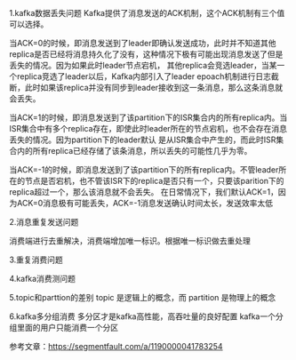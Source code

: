 1.kafka数据丢失问题
 Kafka提供了消息发送的ACK机制，这个ACK机制有三个值可以选择。

 当ACK=0的时候，即消息发送到了leader即确认发送成功，此时并不知道其他replica是否已经将消息持久化了没有，这种情况下极有可能出现消息发送了但是丢失的情况。因为如果此时leader节点宕机，
 其他replica会竞选leader，当某一个replica竞选了leader以后，Kafka内部引入了leader epoach机制进行日志截断，此时如果该replica并没有同步到leader接收到这一条消息，那么这条消息就会丢失。

 当ACK=1的时候，即消息发送到了该partition下的ISR集合内的所有replica内。当ISR集合中有多个replica存在，即使此时leader所在的节点宕机，也不会存在消息丢失的情况。因为partition下的leader默认
 是从ISR集合中产生的，而此时ISR集合内的所有replica已经存储了该条消息，所以丢失的可能性几乎为零。

 当ACK=-1的时候，即消息发送到了该partition下的所有replica内。不管leader所在的节点是否宕机，也不管该ISR下的replica是否只有一个，只要该parition下的replica超过一个，那么该消息就不会丢失。
 在日常情况下，我们默认ACK=1，因为ACK=0消息极有可能丢失，ACK=-1消息发送确认时间太长，发送效率太低

 2.消息重复发送问题

   消费端进行去重解决，消费端增加唯一标识。根据唯一标识做去重处理

 3.重复消费问题


 4.kafka消费测问题

5.topic和parttion的差别
topic 是逻辑上的概念，而 partition 是物理上的概念

6.kafka多分组消费
  多分区才是kafka高性能，高吞吐量的良好配置
  kafka一个分组里面的用户只能消费一个分区


 参考文章：https://segmentfault.com/a/1190000041783254